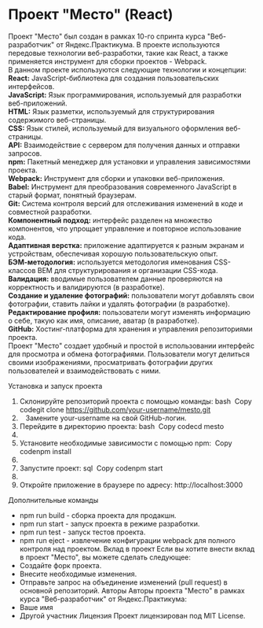 # Проект "Место" (React)

Проект "Место" был создан в рамках 10-го спринта курса "Веб-разработчик" от Яндекс.Практикума. В проекте используются передовые технологии веб-разработки, такие как React, а также применяется инструмент для сборки проектов - Webpack.  
В данном проекте используются следующие технологии и концепции:
**React:** JavaScript-библиотека для создания пользовательских интерфейсов.  
**JavaScript:** Язык программирования, используемый для разработки веб-приложений.  
**HTML:** Язык разметки, используемый для структурирования содержимого веб-страницы.  
**CSS:** Язык стилей, используемый для визуального оформления веб-страницы.  
**API:** Взаимодействие с сервером для получения данных и отправки запросов.  
**npm:** Пакетный менеджер для установки и управления зависимостями проекта.  
**Webpack:** Инструмент для сборки и упаковки веб-приложения.  
**Babel:** Инструмент для преобразования современного JavaScript в старый формат, понятный браузерам.  
**Git:** Система контроля версий для отслеживания изменений в коде и совместной разработки.  
**Компонентный подход:** интерфейс разделен на множество компонентов, что упрощает управление и повторное использование кода.  
**Адаптивная верстка:** приложение адаптируется к разным экранам и устройствам, обеспечивая хорошую пользовательскую опыт.  
**БЭМ-методология:** используется методология именования CSS-классов BEM для структурирования и организации CSS-кода.  
**Валидация:** вводимые пользователем данные проверяются на корректность и валидируются (в разработке).  
**Создание и удаление фотографий:** пользователи могут добавлять свои фотографии, ставить лайки и удалять фотографии (в разработке).  
**Редактирование профиля:** пользователи могут изменять информацию о себе, такую как имя, описание, аватар (в разработке).  
**GitHub:** Хостинг-платформа для хранения и управления репозиториями проекта.  
Проект "Место" создает удобный и простой в использовании интерфейс для просмотра и обмена фотографиями. Пользователи могут делиться своими изображениями, просматривать фотографии других пользователей и взаимодействовать с ними.

Установка и запуск проекта
1. Склонируйте репозиторий проекта с помощью команды: bash  Copy codegit clone https://github.com/your-username/mesto.git
2.    Замените your-username на свой GitHub-логин.
3. Перейдите в директорию проекта: bash  Copy codecd mesto
4.   
5. Установите необходимые зависимости с помощью npm:  Copy codenpm install
6.   
7. Запустите проект: sql  Copy codenpm start
8.   
9. Откройте приложение в браузере по адресу: http://localhost:3000

Дополнительные команды
* npm run build - сборка проекта для продакшн.
* npm run start - запуск проекта в режиме разработки.
* npm run test - запуск тестов проекта.
* npm run eject - извлечение конфигурации webpack для полного контроля над проектом.
Вклад в проект
Если вы хотите внести вклад в проект "Место", вы можете сделать следующее:
* Создайте форк проекта.
* Внесите необходимые изменения.
* Отправьте запрос на объединение изменений (pull request) в основной репозиторий.
Авторы
Авторы проекта "Место" в рамках курса "Веб-разработчик" от Яндекс.Практикума:
* Ваше имя
* Другой участник
Лицензия
Проект лицензирован под MIT License.




